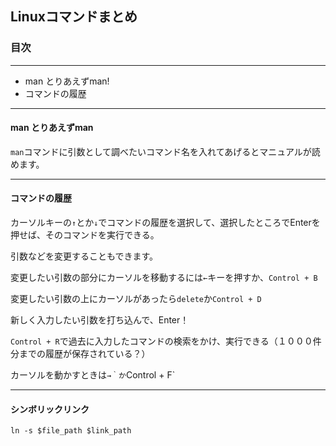 ## Linuxコマンドまとめ

### 目次
--- 

- man とりあえずman!
- コマンドの履歴


--- 

#### man とりあえずman

`man`コマンドに引数として調べたいコマンド名を入れてあげるとマニュアルが読めます。

---

#### コマンドの履歴

カーソルキーの`↑`とか`↓`でコマンドの履歴を選択して、選択したところでEnterを押せば、そのコマンドを実行できる。

引数などを変更することもできます。

変更したい引数の部分にカーソルを移動するには`←`キーを押すか、`Control + B`

変更したい引数の上にカーソルがあったら`delete`か`Control + D`

新しく入力したい引数を打ち込んで、Enter！

`Control + R`で過去に入力したコマンドの検索をかけ、実行できる（１０００件分までの履歴が保存されている？）

カーソルを動かすときは`→｀か`Control + F`

---

#### シンボリックリンク

```
ln -s $file_path $link_path
```

